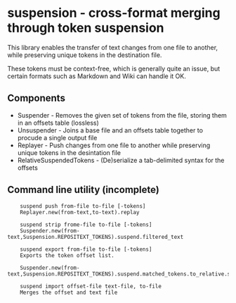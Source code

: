 # suspension - cross-format merging through token suspension

This library enables the transfer of text changes from one file to another, while preserving unique tokens in the destination file.

These tokens must be context-free, which is generally quite an issue, but certain formats such as Markdown and Wiki can handle it OK.

## Components

* Suspender - Removes the given set of tokens from the file, storing them in an offsets table (lossless)
* Unsuspender - Joins a base file and an offsets table together to procude a single output file
* Replayer - Push changes from one file to another while preserving unique tokens in the desintation file
* RelativeSuspendedTokens - (De)serialize a tab-delimited syntax for the offsets


## Command line utility (incomplete)

		suspend push from-file to-file [-tokens]
		Replayer.new(from-text,to-text).replay

		suspend strip frome-file to-file [-tokens]
		Suspender.new(from-text,Suspension.REPOSITEXT_TOKENS).suspend.filtered_text

		suspend export from-file to-file [-tokens]
		Exports the token offset list. 

		Suspender.new(from-text,Suspension.REPOSITEXT_TOKENS).suspend.matched_tokens.to_relative.serialize

		suspend import offset-file text-file, to-file
		Merges the offset and text file 
